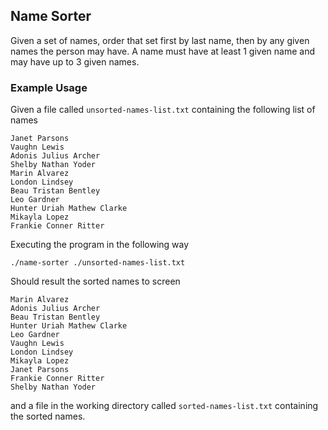 ## Name Sorter
Given a set of names, order that set first by last name, then by any given names the person may have. A name must have at least 1 given name and may have up to 3 given names.

### Example Usage
Given a file called `unsorted-names-list.txt` containing the following list of names
```
Janet Parsons
Vaughn Lewis
Adonis Julius Archer
Shelby Nathan Yoder
Marin Alvarez
London Lindsey
Beau Tristan Bentley
Leo Gardner
Hunter Uriah Mathew Clarke
Mikayla Lopez
Frankie Conner Ritter
```

Executing the program in the following way
```
./name-sorter ./unsorted-names-list.txt
```

Should result the sorted names to screen
```
Marin Alvarez
Adonis Julius Archer
Beau Tristan Bentley
Hunter Uriah Mathew Clarke
Leo Gardner
Vaughn Lewis
London Lindsey
Mikayla Lopez
Janet Parsons
Frankie Conner Ritter
Shelby Nathan Yoder
```
and a file in the working directory called `sorted-names-list.txt` containing the sorted names.
